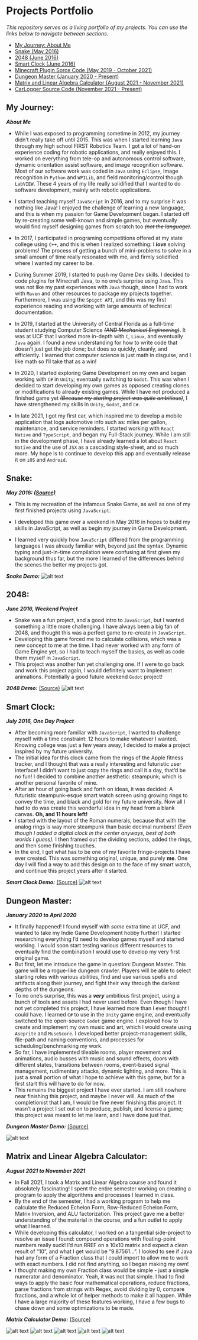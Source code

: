 <!-- ==================== Resource Links ==================== -->
[SnakeGameGif]: https://github.com/pamyjak/portfolio/blob/main/src/assets/SnakeGame.gif "Snake Game Gif"
[2048Gif]: https://github.com/pamyjak/portfolio/blob/main/src/assets/2048.gif "2048 Gif"
[SmartClockGif]: https://github.com/pamyjak/portfolio/blob/main/src/assets/RingClock.gif "Smart Clock Gif"
[DungeonMasterGif]: https://github.com/pamyjak/portfolio/blob/main/src/assets/DungeonMaster.gif "Dungeon Master Gif"

[McMenu]: https://github.com/pamyjak/portfolio/blob/main/src/assets/Menu.PNG "MC Menu"
[McInput]: https://github.com/pamyjak/portfolio/blob/main/src/assets/Input.PNG "MC Input"
[McPrint]: https://github.com/pamyjak/portfolio/blob/main/src/assets/Print.PNG "MC Print"
[McRREF]: https://github.com/pamyjak/portfolio/blob/main/src/assets/RREF.PNG "MC RREF"
[McOperations]: https://github.com/pamyjak/portfolio/blob/main/src/assets/Operations.PNG "MC Operations" 


<!-- ==================== Headder ==================== -->
# Projects Portfolio
*This repository serves as a living portfolio of my projects. You can use the links below to navigate between sections.*

- [My Journey: About Me](#my-journey)
- [Snake (May 2016)](#snake)
- [2048 (June 2016)](#2048)
- [Smart Clock (June 2016)](#smart-clock)
- [Minecraft Plugin Sorce Code (May 2019 - October 2021)](https://github.com/pamyjak/portfolio/tree/main/Minecraft)
- [Dungeon Master (January 2020 - Present)](#dungeon-master)
- [Matrix and Linear Algebra Calculator (August 2021 - November 2021)](#matrix-and-linear-algebra-calculator)
- [CarLogger Source Code (November 2021 - Present)](https://github.com/pamyjak/CarLogger)


<!-- ==================== My Journey ==================== -->
## **My Journey:**
***About Me***
- While I was exposed to programming sometime in 2012, my journey didn’t really take off until 2015. This was when I started learning ```Java``` through my high school FIRST Robotics Team. I got a lot of hand-on experience coding for robotic applications, and really enjoyed this. I worked on everything from tele-op and autonomous control software, dynamic orientation assist software, and image recognition software. Most of our software work was coded in ```Java``` using ```Eclipse```, Image recognition in ```Python``` and ```WPILib```, and field monitoring/control though ```LabVIEW```. These 4 years of my life really solidified that I wanted to do software development, mainly with robotic applications.

- I started teaching myself ```JavaScript``` in 2016, and to my surprise it was nothing like Java! I enjoyed the challenge of learning a new language, and this is when my passion for Game Development began. I started off by re-creating some well-known and simple games, but eventually would find myself designing games from scratch too *~~(not the language)~~*. 

- In 2017, I participated in programing competitions offered at my state college using ```C++```, and this is when I realized something: I ***love*** solving problems! The process of getting a bunch of mini-problems to solve in a small amount of time really resonated with me, and firmly solidified where I wanted my career to be.

- During Summer 2019, I started to push my Game Dev skills. I decided to code plugins for Minecraft Java, to no one’s surprise using ```Java```. This was not like my past experiences with ```Java``` though, since I had to work with ```Maven``` and other resources to package my projects together. Furthermore, I was using the ```Spigot API```, and this was my first experience reading and working with large amounts of technical documentation.

- In 2019, I started at the University of Central Florida as a full-time student studying Computer Science *~~(AND Mechanical Engineering)~~*. It was at UCF that I worked more in-depth with ```C```, ```Linux```, and eventually ```Java``` again. I found a new understanding for how to write code that doesn’t just get the job done; but does so quickly, cleanly, and efficiently. I learned that computer science is just math in disguise, and I like math so I’ll take that as a win!

- In 2020, I started exploring Game Development on my own and began working with ```C#``` in ```Unity```; eventually switching to ```Godot```. This was when I decided to start developing my own games as opposed creating clones or modifications to already existing games. While I have not produced a finished game yet *~~(Because my starting project was quite ambitious)~~*, I have strengthened  my skills in ```Unity```, ```Godot```, and ```C#```. 

- In late 2021, I got my first car, which inspired me to develop a mobile application that logs automotive info such as: miles per gallon, maintenance, and service reminders. I started working with ```React Native``` and ```TypeScript```, and began my Full-Stack journey. While I am still in the development phase, I have already learned a lot about ```React Native``` and the use of ```JSX``` as a cascading style-sheet, and so much more. My hope is to continue to develop this app and eventually release it on ```iOS``` and ```Android```.


<!-- ==================== Snake Game ==================== -->
## **Snake:**
***May 2016: [(Source)](https://github.com/pamyjak/portfolio/tree/main/snakeGame)***
- This is my recreation of the infamous Snake Game, as well as one of my first finished projects using ```JavaScript```.

- I developed this game over a weekend in May 2016 in hopes to build my skills in JavaScript, as well as begin my journey in Game Development.

- I learned very quickly how ```JavaScript``` differed from the programming languages I was already familiar with, beyond just the syntax. Dynamic typing and just-in-time compilation were confusing at first given my background thus far, but the more I learned of the differences behind the scenes the better my projects got.

***Snake Demo:***
![alt text][SnakeGameGif]


<!-- ==================== 2048 Game ==================== -->
## **2048:**
***June 2016, Weekend Project***
- Snake was a fun project, and a good intro to ```JavaScript```, but I wanted something a little more challenging. I have always been a big fan of 2048, and thought this was a perfect game to re-create in ```JavaScript```.
- Developing this game forced me to calculate collisions, which was a new concept to me at the time. I had never worked with any form of Game Engine ~~yet~~, so I had to teach myself the basics, as well as code them myself in ```JavaScript```.
- This project was another fun yet challenging one. If I were to go back and work this project again, I would definitely want to implement animations. Potentially a good future weekend ```Godot``` project!

***2048 Demo:*** [(Source)](https://github.com/pamyjak/portfolio/tree/main/2048Game)
![alt text][2048Gif]


<!-- ==================== Smart Clock ==================== -->
## **Smart Clock:**
***July 2016, One Day Project***
- After becoming more familiar with ```JavaScript```, I wanted to challenge myself with a time constraint: 12 hours to make whatever I wanted. Knowing college was just a few years away, I decided to make a project inspired by my future university.
- The initial idea for this clock came from the rings of the Apple fitness tracker, and I thought that was a really interesting and futuristic user interface! I didn’t want to just copy the rings and call it a day, that’d be no fun! I decided to combine another aesthetic: steampunk; which is another personal favorite of mine.
- After an hour of going back and forth on ideas, it was decided: A futuristic steampunk-esque smart watch screen using growing rings to convey the time, and black and gold for my future university. Now all I had to do was create this wonderful idea in my head from a blank canvas. **Oh, and 11 hours left!**
- I started with the layout of the Roman numerals, because that with the analog rings is way more steampunk than basic decimal numbers! *(Even though I added a digital clock in the center anyways, best of both worlds I guess).* I then framed out the dividing sections, added the rings, and then some finishing touches.
- In the end, I got what has to be one of my favorite fringe-projects I have ever created. This was something original, unique, and purely **me**. One day I will find a way to add this design on to the face of my smart watch, and continue this project years after it started.

***Smart Clock Demo:*** [(Source)](https://github.com/pamyjak/portfolio/tree/main/smartClock)
![alt text][SmartClockGif]


<!-- ==================== Dungeon Master ==================== -->
## **Dungeon Master:**
***January 2020 to April 2020***
- It finally happened! I found myself with *some* extra time at UCF, and wanted to take my Indie Game Development hobby further! I started researching everything I’d need to develop games myself and started working. I would soon start testing various different resources to eventually find the combination I would use to develop my very first original game.
- But first, let me introduce the game in question: Dungeon Master. This game will be a rogue-like dungeon crawler. Players will be able to select starting roles with various abilities, find and use various spells and artifacts along their journey, and fight their way through the darkest depths of the dungeons.
- To no one’s surprise, this was a ***very*** ambitious first project, using a bunch of tools and assets I had never used before. Even though I have not yet completed this project, I have learned more than I ever thought I could have. I learned ```C#``` to use in the ```Unity``` game engine, and eventually switched to the open-source ```Godot``` game engine. I explored how to create and implement my own music and art, which I would create using ```Aseprite``` and ```MuseScore```. I developed better project-management skills, file-path and naming conventions, and processes for scheduling/benchmarking my work. 
- So far, I have implemented tileable rooms, player movement and animations, audio busses with music and sound effects, doors with different states, transitions between rooms, event-based signal management, rudimentary attacks, dynamic lighting, and more. This is just a small portion of what I hope to achieve with this game, but for a first start this will have to do for now. 
- This remains the biggest project I have ever started. I am still nowhere near finishing this project, and maybe I never will. As much of the completionist that I am, I would be fine never finishing *this* project. It wasn’t a project I set out on to produce, publish, and license a game; this project was meant to let me learn, and I have done just that.

***Dungeon Master Demo:*** [(Source)](https://github.com/pamyjak/portfolio/tree/main/dungeonMaster)

![alt text][DungeonMasterGif]


<!-- ==================== Matrix and Linear Algebra Calculator ==================== -->
## **Matrix and Linear Algebra Calculator:**
***August 2021 to November 2021***
- In Fall 2021, I took a Matrix and Linear Algebra course and found it absolutely fascinating! I spent the entire semester working on creating a program to apply the algorithms and processes I learned in class.
- By the end of the semester, I had a working program to help me calculate the Reduced Echelon Form, Row-Reduced Echelon Form, Matrix Inversion, and ALU factorization. This project gave me a better understanding of the material in the course, and a fun outlet to apply what I learned.
- While developing this calculator, I worked on a tangential side-project to resolve an issue I found: compound operations with floating-point numbers really suck! I’d run RREF on a 10x10 matrix and expect a clean result of “10”, and what I get would be “9.87561…”. I looked to see if Java had any form of a Fraction class that I could import to allow me to work with exact numbers. I did not find anything, so I began making my own!
- I thought making my own Fraction class would be simple - just a simple numerator and denominator. Yeah, it was not that simple. I had to find ways to apply the basic four mathematical operations, reduce fractions, parse fractions from strings with Regex, avoid dividing by 0, compare fractions, and a whole lot of helper methods to make it all happen. While I have a large majority of these features working, I have a few bugs to chase down and some optimizations to be made.

***Matrix Calculator Demo:*** [(Source)](https://github.com/pamyjak/portfolio/tree/main/MatrixCalc)

![alt text][McMenu]
![alt text][McInput]
![alt text][McPrint]
![alt text][McRREF]
![alt text][McOperations]


